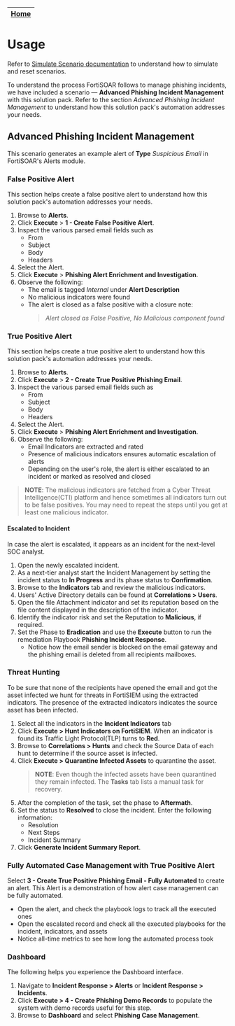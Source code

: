 | [Home](https://github.com/fortinet-fortisoar/solution-pack-phishing-incident-management/blob/release/1.0.0/README.md) |
|-----------------------------------------------------------------------------------------------------------------|

# Usage

Refer to [Simulate Scenario documentation](https://github.com/fortinet-fortisoar/solution-pack-soc-simulator/blob/develop/docs/usage.md) to understand how to simulate and reset scenarios.

To understand the process FortiSOAR follows to manage phishing incidents, we have included a scenario &mdash; **Advanced Phishing Incident Management** with this solution pack. Refer to the section *Advanced Phishing Incident Management* to understand how this solution pack's automation addresses your needs.

## Advanced Phishing Incident Management

This scenario generates an example alert of **Type** *Suspicious Email* in FortiSOAR's Alerts module.

### False Positive Alert

This section helps create a false positive alert to understand how this solution pack's automation addresses your needs.

1. Browse to **Alerts**.
2. Click **Execute** > **1 - Create False Positive Alert**.
3. Inspect the various parsed email fields such as
    - From
    - Subject
    - Body
    - Headers
4. Select the Alert.
5. Click **Execute** > **Phishing Alert Enrichment and Investigation**.
6. Observe the following:
    - The email is tagged *Internal* under **Alert Description**
    - No malicious indicators were found
    - The alert is closed as a false positive with a closure note:
      > *Alert closed as False Positive, No Malicious component found*

### True Positive Alert

This section helps create a true positive alert to understand how this solution pack's automation addresses your needs.

1. Browse to **Alerts**.
2. Click **Execute** > **2 - Create True Positive Phishing Email**.
3. Inspect the various parsed email fields such as
    - From
    - Subject
    - Body
    - Headers
4. Select the Alert.
5. Click **Execute** > **Phishing Alert Enrichment and Investigation**.
6. Observe the following:
    - Email Indicators are extracted and rated
    - Presence of malicious indicators ensures automatic escalation of alerts
    - Depending on the user's role, the alert is either escalated to an incident or marked as resolved and closed

> **NOTE**: The malicious indicators are fetched from a Cyber Threat Intelligence(CTI) platform and hence sometimes all indicators turn out to be false positives. You may need to repeat the steps until you get at least one malicious indicator.

#### Escalated to Incident

In case the alert is escalated, it appears as an incident for the next-level SOC analyst.

1. Open the newly escalated incident.
2. As a next-tier analyst start the Incident Management by setting the incident status to **In Progress** and its phase status to **Confirmation**.
3. Browse to the **Indicators** tab and review the malicious indicators.
4. Users' Active Directory details can be found at **Correlations >  Users**.
5. Open the file Attachment indicator and set its reputation based on the file content displayed in the description of the indicator.
6. Identify the indicator risk and set the Reputation to **Malicious**, if required.
7. Set the Phase to **Eradication** and use the **Execute** button to run the remediation Playbook **Phishing Incident Response**.
    - Notice how the email sender is blocked on the email gateway and the phishing email is deleted from all recipients mailboxes.

### Threat Hunting

To be sure that none of the recipients have opened the email and got the asset infected we hunt for threats in FortiSIEM using the extracted indicators. The presence of the extracted indicators indicates the source asset has been infected.

1. Select all the indicators in the **Incident Indicators** tab
2. Click **Execute > Hunt Indicators on FortiSIEM**. When an indicator is found its Traffic Light Protocol(TLP) turns to **Red**.
3. Browse to **Correlations > Hunts** and check the Source Data of each hunt to determine if the source asset is infected.
4. Click **Execute > Quarantine Infected Assets** to quarantine the asset.
    >**NOTE**: Even though the infected assets have been quarantined they remain infected. The **Tasks** tab lists a manual task for recovery.
5. After the completion of the task, set the phase to **Aftermath**.
6. Set the status to **Resolved** to close the incident. Enter the following information:
    - Resolution
    - Next Steps
    - Incident Summary
7. Click **Generate Incident Summary Report**.

### Fully Automated Case Management with True Positive Alert

Select **3 - Create True Positive Phishing Email - Fully Automated** to create an alert. This Alert is a demonstration of how alert case management can be fully automated.
- Open the alert, and check the playbook logs to track all the executed ones
- Open the escalated record and check all the executed playbooks for the incident, indicators, and assets
- Notice all-time metrics to see how long the automated process took

### Dashboard

The following helps you experience the Dashboard interface.

1. Navigate to **Incident Response > Alerts** or **Incident Response > Incidents**.
2. Click **Execute > 4 - Create Phishing Demo Records** to populate the system with demo records useful for this step.
3. Browse to **Dashboard** and select **Phishing Case Management**.